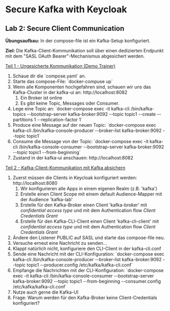 # Secure Kafka with Keycloak

## Lab 2: Secure Client Communication

**Übungsaufbau:** In der compose-file ist ein Kafka-Setup konfiguriert. 

**Ziel:** Die Kafka-Client-Kommunikation soll über einen dedizierten Endpunkt mit dem "SASL OAuth Bearer"-Mechanismus abgesichert werden. 

<u>Teil 1 - Ungesicherte Kommunikation (Demo Trainer)</u>

<ol>
    <li>Schaue dir die `compose.yaml` an.</li>
    <li>Starte das compose-File: `docker-compuse up`</li>
    <li>Wenn alle Komponenten hochgefahren sind, schauen wir uns das Kafka-Cluster in der kafka-ui an: http://localhost:8082
        <ol>
            <li>Ein Broker ist online</li>
            <li>Es gibt keine Topic, Messages oder Consumer.</li>
        </ol>
    </li>
    <li>Lege eine Topic an: `docker-compose exec -it kafka-cli /bin/kafka-topics --bootstrap-server kafka-broker:9092 --topic topic1 --create --partitions 1 --replication-factor 1`</li>
    <li>Produce eine Message auf der neuen Topic: `docker-compose exec kafka-cli /bin/kafka-console-producer --broker-list kafka-broker:9092 --topic topic1`</li>
    <li>Consume die Message von der Topic: `docker-compose exec -it kafka-cli /bin/kafka-console-consumer --bootstrap-server kafka-broker:9092 --topic topic1  --from-beginning`</li>
    <li>Zustand in der kafka-ui anschauen: http://localhost:8082
</ol>

<u>Teil 2 - Kafka-Client-Kommunikation mit Kafka absichern</u>
<ol>
    <li>Zuerst müssen die Clients in Keycloak konfiguriert werden: http://localhost:8080
        <ol>
            <li>Wir konfigurieren alle Apps in einem eigenen Realm (z.B. 'kafka')</li>            
            <li>Erstelle einen Client Scope mit einem default Audience-Mapper mit der Audience 'kafka-lab'</li>            
            <li>Erstelle für den Kafka-Broker einen Client 'kafka-broker' mit <i>confidential access type</i> und mit dem Authentication flow <i>Client Credentials Grant</i></li>
            <li>Erstelle für den Kafka-CLI-Client einen Client 'kafka-cli-client' mit <i>confidential access type</i> und mit dem Authentication flow <i>Client Credentials Grant</i></li>
        </ol>            
    </li>
    <li>Ändere den Listener PUBLIC auf SASL und starte das compose-file neu.</li>
    <li>Versuche erneut eine Nachricht zu senden...</li>
    <li>Klappt natürlich nicht, konfiguriere den CLI-Client in der kafka-cli.conf</li>
    <li>Sende eine Nachricht mit der CLI-Konfiguration: `docker-compose exec kafka-cli /bin/kafka-console-producer --broker-list kafka-broker:9092 --topic topic1 --producer.config /etc/kafka/kafka-cli.conf`</li>
    <li>Empfange die Nachrichten mit der CLI-Konfiguration: `docker-compose exec -it kafka-cli /bin/kafka-console-consumer --bootstrap-server kafka-broker:9092 --topic topic1 --from-beginning --consumer.config /etc/kafka/kafka-cli.conf`</li>
    <li>Nutze auch gerne die Kafka-UI</li>
    <li>Frage: Warum werden für den Kafka-Broker keine Client-Credentials konfiguriert?</li>
</ol>